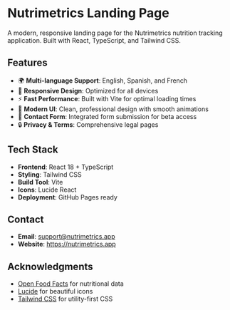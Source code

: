 # Nutrimetrics Landing Page

A modern, responsive landing page for the Nutrimetrics nutrition tracking application. Built with React, TypeScript, and Tailwind CSS.

## Features

- 🌍 **Multi-language Support**: English, Spanish, and French
- 📱 **Responsive Design**: Optimized for all devices
- ⚡ **Fast Performance**: Built with Vite for optimal loading times
- 🎨 **Modern UI**: Clean, professional design with smooth animations
- 📝 **Contact Form**: Integrated form submission for beta access
- 🔒 **Privacy & Terms**: Comprehensive legal pages

## Tech Stack

- **Frontend**: React 18 + TypeScript
- **Styling**: Tailwind CSS
- **Build Tool**: Vite
- **Icons**: Lucide React
- **Deployment**: GitHub Pages ready

## Contact

- **Email**: support@nutrimetrics.app
- **Website**: https://nutrimetrics.app

## Acknowledgments

- [Open Food Facts](https://openfoodfacts.org) for nutritional data
- [Lucide](https://lucide.dev) for beautiful icons
- [Tailwind CSS](https://tailwindcss.com) for utility-first CSS
